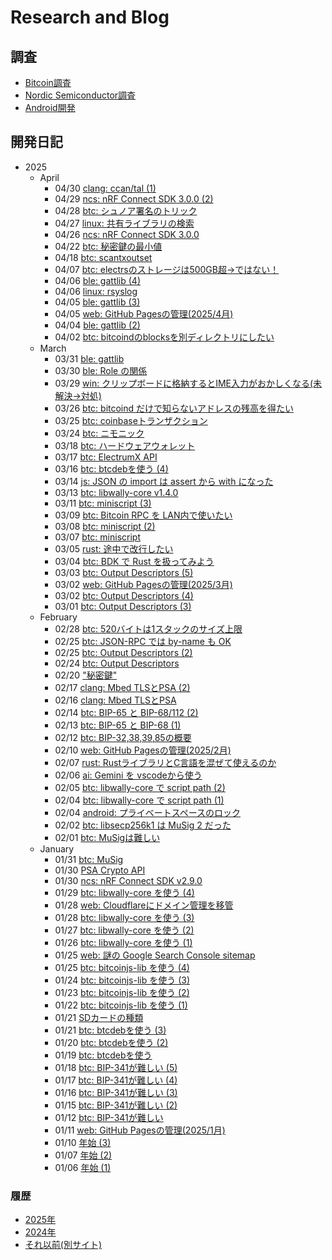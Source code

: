 # Research and Blog

## 調査

* [Bitcoin調査](bitcoin/index.md)
* [Nordic Semiconductor調査](nrf/index.md)
* [Android開発](android/index.md)

## 開発日記

* 2025
  * April
    * 04/30 [clang: ccan/tal (1)](2025/04/20250430-clang.md)
    * 04/29 [ncs: nRF Connect SDK 3.0.0 (2)](2025/04/20250429-ncs.md)
    * 04/28 [btc: シュノア署名のトリック](2025/04/20250428-btc.md)
    * 04/27 [linux: 共有ライブラリの検索](2025/04/20250427-linux.md)
    * 04/26 [ncs: nRF Connect SDK 3.0.0](2025/04/20250426-ncs.md)
    * 04/22 [btc: 秘密鍵の最小値](2025/04/20250422-btc.md)
    * 04/18 [btc: scantxoutset](2025/04/20250418-btc.md)
    * 04/07 [btc: electrsのストレージは500GB超→ではない！](2025/04/20250407-btc.md)
    * 04/06 [ble: gattlib (4)](2025/04/20250406-ble.md)
    * 04/06 [linux: rsyslog](2025/04/20250406-sys.md)
    * 04/05 [ble: gattlib (3)](2025/04/20250405-ble.md)
    * 04/05 [web: GitHub Pagesの管理(2025/4月)](2025/04/20250405-web.md)
    * 04/04 [ble: gattlib (2)](2025/04/20250404-ble.md)
    * 04/02 [btc: bitcoindのblocksを別ディレクトリにしたい](2025/04/20250402-btc.md)
  * March
    * 03/31 [ble: gattlib](2025/03/20250331-ble.md)
    * 03/30 [ble: Role の関係](2025/03/20250330-ble.md)
    * 03/29 [win: クリップボードに格納するとIME入力がおかしくなる(未解決→対処)](2025/03/20250329-win.md)
    * 03/26 [btc: bitcoind だけで知らないアドレスの残高を得たい](2025/03/20250326-btc.md)
    * 03/25 [btc: coinbaseトランザクション](2025/03/20250325-btc.md)
    * 03/24 [btc: ニモニック](2025/03/20250324-btc.md)
    * 03/18 [btc: ハードウェアウォレット](2025/03/20250318-btc.md)
    * 03/17 [btc: ElectrumX API](2025/03/20250317-btc.md)
    * 03/16 [btc: btcdebを使う (4)](2025/03/20250316-btc.md)
    * 03/14 [js: JSON の import は assert から with になった](2025/03/20250314-js.md)
    * 03/13 [btc: libwally-core v1.4.0](2025/03/20250313-btc.md)
    * 03/11 [btc: miniscript (3)](2025/03/20250311-btc.md)
    * 03/09 [btc: Bitcoin RPC を LAN内で使いたい](2025/03/20250309-btc.md)
    * 03/08 [btc: miniscript (2)](2025/03/20250308-btc.md)
    * 03/07 [btc: miniscript](2025/03/20250307-btc.md)
    * 03/05 [rust: 途中で改行したい](2025/03/20250305-rst.md)
    * 03/04 [btc: BDK で Rust を扱ってみよう](2025/03/20250304-btc.md)
    * 03/03 [btc: Output Descriptors (5)](2025/03/20250303-btc.md)
    * 03/02 [web: GitHub Pagesの管理(2025/3月)](2025/03/20250302-web.md)
    * 03/02 [btc: Output Descriptors (4)](2025/03/20250302-btc.md)
    * 03/01 [btc: Output Descriptors (3)](2025/03/20250301-btc.md)
  * February
    * 02/28 [btc: 520バイトは1スタックのサイズ上限](2025/02/20250228-btc.md)
    * 02/25 [btc: JSON-RPC では by-name も OK](2025/02/20250225-btc.md)
    * 02/25 [btc: Output Descriptors (2)](2025/02/20250225-btc2.md)
    * 02/24 [btc: Output Descriptors](2025/02/20250224-btc.md)
    * 02/20 ["秘密鍵"](2025/02/20250220-key.md)
    * 02/17 [clang: Mbed TLSとPSA (2)](2025/02/20250217-c.md)
    * 02/16 [clang: Mbed TLSとPSA](2025/02/20250216-c.md)
    * 02/14 [btc: BIP-65 と BIP-68/112 (2)](2025/02/20250214-btc.md)
    * 02/13 [btc: BIP-65 と BIP-68 (1)](2025/02/20250213-btc.md)
    * 02/12 [btc: BIP-32,38,39,85の概要](2025/02/20250212-btc.md)
    * 02/10 [web: GitHub Pagesの管理(2025/2月)](2025/02/20250210-web.md)
    * 02/07 [rust: RustライブラリとC言語を混ぜて使えるのか](2025/02/20250207-rust.md)
    * 02/06 [ai: Gemini を vscodeから使う](2025/02/20250206-ai.md)
    * 02/05 [btc: libwally-core で script path (2)](2025/02/20250205-btc.md)
    * 02/04 [btc: libwally-core で script path (1)](2025/02/20250204-btc.md)
    * 02/04 [android: プライベートスペースのロック](2025/02/20250204-and.md)
    * 02/02 [btc: libsecp256k1 は MuSig 2 だった](2025/02/20250202-btc.md)
    * 02/01 [btc: MuSigは難しい](2025/02/20250201-btc.md)
  * January
    * 01/31 [btc: MuSig](2025/01/20250131-btc.md)
    * 01/30 [PSA Crypto API](2025/01/20250130-psa.md)
    * 01/30 [ncs: nRF Connect SDK v2.9.0](2025/01/20250130-ncs.md)
    * 01/29 [btc: libwally-core を使う (4)](2025/01/20250129-btc.md)
    * 01/28 [web: Cloudflareにドメイン管理を移管](2025/01/20250128-web.md)
    * 01/28 [btc: libwally-core を使う (3)](2025/01/20250128-btc.md)
    * 01/27 [btc: libwally-core を使う (2)](2025/01/20250127-btc.md)
    * 01/26 [btc: libwally-core を使う (1)](2025/01/20250126-btc.md)
    * 01/25 [web: 謎の Google Search Console sitemap](2025/01/20250125-web.md)
    * 01/25 [btc: bitcoinjs-lib を使う (4)](2025/01/20250125-btc.md)
    * 01/24 [btc: bitcoinjs-lib を使う (3)](2025/01/20250124-btc.md)
    * 01/23 [btc: bitcoinjs-lib を使う (2)](2025/01/20250123-btc.md)
    * 01/22 [btc: bitcoinjs-lib を使う (1)](2025/01/20250122-btc.md)
    * 01/21 [SDカードの種類](2025/01/20250121-sd.md)
    * 01/21 [btc: btcdebを使う (3)](2025/01/20250121-btc.md)
    * 01/20 [btc: btcdebを使う (2)](2025/01/20250120-btc.md)
    * 01/19 [btc: btcdebを使う](2025/01/20250119-btc.md)
    * 01/18 [btc: BIP-341が難しい (5)](2025/01/20250118-btc.md)
    * 01/17 [btc: BIP-341が難しい (4)](2025/01/20250117-btc.md)
    * 01/16 [btc: BIP-341が難しい (3)](2025/01/20250116-btc.md)
    * 01/15 [btc: BIP-341が難しい (2)](2025/01/20250115-btc.md)
    * 01/12 [btc: BIP-341が難しい](2025/01/20250112-btc.md)
    * 01/11 [web: GitHub Pagesの管理(2025/1月)](2025/01/20250111-web.md)
    * 01/10 [年始 (3)](2025/01/20250110-clang.md)
    * 01/07 [年始 (2)](2025/01/20250107-clang.md)
    * 01/06 [年始 (1)](2025/01/20250106-clang.md)

### 履歴

* [2025年](2025/index.md)
* [2024年](2024/index.md)
* [それ以前(別サイト)](https://hiro99ma.blogspot.com/)

